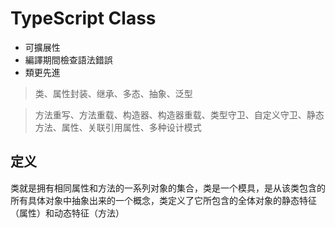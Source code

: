 # TypeScript Class

- 可擴展性
- 編譯期間檢查語法錯誤
- 類更先進

> 类、属性封装、继承、多态、抽象、泛型

> 方法重写、方法重载、构造器、构造器重载、类型守卫、自定义守卫、静态方法、属性、关联引用属性、多种设计模式

## 定义

类就是拥有相同属性和方法的一系列对象的集合，类是一个模具，是从该类包含的所有具体对象中抽象出来的一个概念，类定义了它所包含的全体对象的静态特征（属性）和动态特征（方法）

